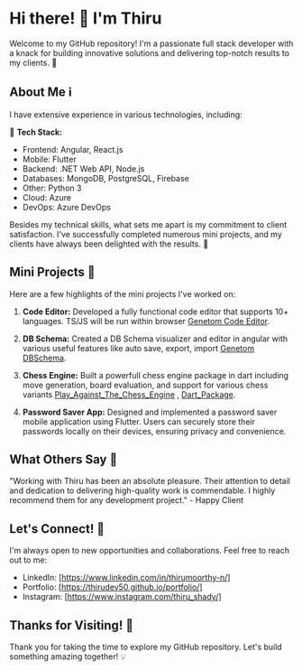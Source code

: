 # Hi there! 👋 I'm Thiru

Welcome to my GitHub repository! I'm a passionate full stack developer with a knack for building innovative solutions and delivering top-notch results to my clients. 🚀

## About Me ℹ️

I have extensive experience in various technologies, including:

🔧 **Tech Stack:**
   - Frontend: Angular, React.js
   - Mobile: Flutter
   - Backend: .NET Web API, Node.js
   - Databases: MongoDB, PostgreSQL, Firebase
   - Other: Python 3
   - Cloud: Azure
   - DevOps: Azure DevOps

Besides my technical skills, what sets me apart is my commitment to client satisfaction. I've successfully completed numerous mini projects, and my clients have always been delighted with the results. 🌟

## Mini Projects 💼

Here are a few highlights of the mini projects I've worked on:

1. **Code Editor:** Developed a fully functional code editor that supports 10+ languages. TS/JS will be run within browser [Genetom Code Editor](https://thirudev50.github.io/devtools/#/code-editor).
   
2. **DB Schema:** Created a DB Schema visualizer and editor in angular with various useful features like auto save, export, import [Genetom DBSchema](https://thirudev50.github.io/devtools/#/dbschema).
   
3. **Chess Engine:** Built a powerfull chess engine package in dart including move generation, board evaluation, and support for various chess variants [Play_Against_The_Chess_Engine](https://thirudev50.github.io/genetom-chess-engine-flutter/#/) , [Dart_Package](https://pub.dev/packages/genetom_chess_engine).

4. **Password Saver App:** Designed and implemented a password saver mobile application using Flutter. Users can securely store their passwords locally on their devices, ensuring privacy and convenience.

## What Others Say 💬

"Working with Thiru has been an absolute pleasure. Their attention to detail and dedication to delivering high-quality work is commendable. I highly recommend them for any development project." - Happy Client

## Let's Connect! 🔗

I'm always open to new opportunities and collaborations. Feel free to reach out to me:

- LinkedIn: [https://www.linkedin.com/in/thirumoorthy-n/]
- Portfolio: [https://thirudev50.github.io/portfolio/]
- Instagram: [https://www.instagram.com/thiru_shady/]

## Thanks for Visiting! 🙏

Thank you for taking the time to explore my GitHub repository. Let's build something amazing together! 💡
